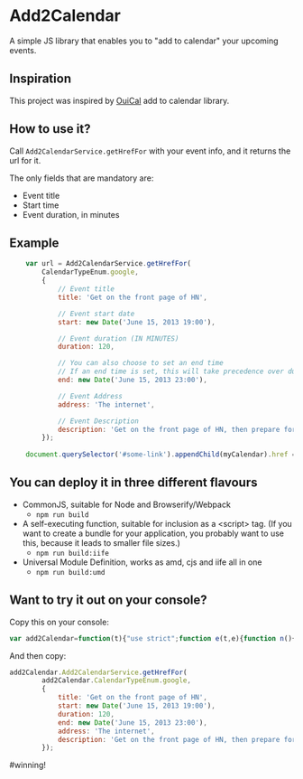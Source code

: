 # Add2Calendar

A simple JS library that enables you to "add to calendar" your upcoming events.

## Inspiration

This project was inspired by [OuiCal](https://github.com/carlsednaoui/add-to-calendar-buttons) add to calendar library.

## How to use it?

Call ```Add2CalendarService.getHrefFor``` with your event info, and it returns the url for it.

The only fields that are mandatory are:

  - Event title
  - Start time
  - Event duration, in minutes

## Example
```javascript
    var url = Add2CalendarService.getHrefFor(
    	CalendarTypeEnum.google, 
        {
			// Event title
          	title: 'Get on the front page of HN',

            // Event start date
            start: new Date('June 15, 2013 19:00'),

            // Event duration (IN MINUTES)
            duration: 120,

            // You can also choose to set an end time
            // If an end time is set, this will take precedence over duration
            end: new Date('June 15, 2013 23:00'),     

            // Event Address
            address: 'The internet',

            // Event Description
            description: 'Get on the front page of HN, then prepare for world domination.'      
    	});
        
   	document.querySelector('#some-link').appendChild(myCalendar).href = url;
```


## You can deploy it in three different flavours

*  CommonJS, suitable for Node and Browserify/Webpack
 	* ```npm run build```
* A self-executing function, suitable for inclusion as a \<script> tag. (If you want to create a bundle for your application, you probably want to use this, because it leads to smaller file sizes.)
	* ```npm run build:iife```
* Universal Module Definition, works as amd, cjs and iife all in one
	*  ```npm run build:umd```

## Want to try it out on your console?

Copy this on your console:


``` javascript
var add2Calendar=function(t){"use strict";function e(t,e){function n(){this.constructor=t}for(var r in e)e.hasOwnProperty(r)&&(t[r]=e[r]);t.prototype=null===e?Object.create(e):(n.prototype=e.prototype,new n)}var n=/-|:|\.\d+/g,r=function(){function t(t){this.event=t,this.startTime=this.formatTime(t.start),this.endTime=this.calculateEndTime(t)}return Object.defineProperty(t.prototype,"href",{get:function(){},enumerable:!0,configurable:!0}),t.prototype.formatTime=function(t){return t.toISOString().replace(n,"")},t.prototype.calculateEndTime=function(t){return t.end?this.formatTime(t.end):this.formatTime(new Date(t.start.getTime()+6e4*t.duration))},t}(),o=function(t){function n(e){t.call(this,e),this.event=e}return e(n,t),Object.defineProperty(n.prototype,"href",{get:function(){return encodeURI(["https://www.google.com/calendar/render?action=TEMPLATE","&text="+(this.event.title||""),"&dates="+(this.startTime||""),"/"+(this.endTime||""),"&details="+(this.event.description||""),"&location="+(this.event.address||""),"&sprop=&sprop=name:"].join(""))},enumerable:!0,configurable:!0}),n}(r),i=function(t){function n(e){t.call(this,e),this.event=e}return e(n,t),n.prototype.getYahooEventDuration=function(){var t=this.event.end?(this.event.end.getTime()-this.event.start.getTime())/6e4:this.event.duration;return(t<600?"0"+Math.floor(t/60):Math.floor(t/60)+"")+(t%60<10?"0"+t%60:t%60+"")},n.prototype.getSt=function(){return this.formatTime(new Date(this.event.start-6e4*this.event.start.getTimezoneOffset()))||""},Object.defineProperty(n.prototype,"href",{get:function(){return encodeURI(["http://calendar.yahoo.com/?v=60&view=d&type=20","&title="+(this.event.title||""),"&st="+this.getSt(),"&dur="+(this.getYahooEventDuration()||""),"&desc="+(this.event.description||""),"&in_loc="+(this.event.address||"")].join(""))},enumerable:!0,configurable:!0}),n}(r),a=function(t){function n(e){t.call(this,e),this.event=e}return e(n,t),Object.defineProperty(n.prototype,"href",{get:function(){return encodeURI("data:text/calendar;charset=utf8,"+["BEGIN:VCALENDAR","VERSION:2.0","BEGIN:VEVENT","URL:"+this.event.documentURL,"DTSTART:"+(this.startTime||""),"DTEND:"+(this.endTime||""),"SUMMARY:"+(this.event.title||""),"DESCRIPTION:"+(this.event.description||""),"LOCATION:"+(this.event.address||""),"END:VEVENT","END:VCALENDAR"].join("\n"))},enumerable:!0,configurable:!0}),n}(r),c=function(){function t(){}return t.getFor=function(e){return t._factory[e]},t.getHrefFor=function(e,n){return new(0,t._factory[e])(n).href},t._constructor=void(t._factory=[o,i,a,a]),t}();return function(t){t[t.google=0]="google",t[t.yahoo=1]="yahoo",t[t.iCalendar=2]="iCalendar",t[t.outlook=3]="outlook"}(t.CalendarTypeEnum||(t.CalendarTypeEnum={})),t.Add2CalendarService=c,t}({});
```

And then copy:
```javascript
add2Calendar.Add2CalendarService.getHrefFor(
    	add2Calendar.CalendarTypeEnum.google,
        {
            title: 'Get on the front page of HN',
            start: new Date('June 15, 2013 19:00'),
            duration: 120,
            end: new Date('June 15, 2013 23:00'),
            address: 'The internet',
            description: 'Get on the front page of HN, then prepare for world domination.'      
    	});
```

\#winning!
